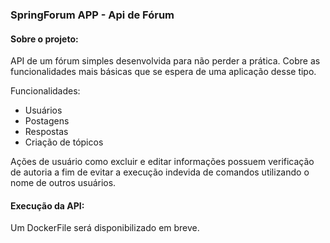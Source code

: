 ### SpringForum APP - Api de Fórum

#### Sobre o projeto:
API de um fórum simples desenvolvida para não perder a prática. Cobre as funcionalidades mais básicas que se espera de uma aplicação desse tipo.

Funcionalidades:
* Usuários
* Postagens
* Respostas
* Criação de tópicos

Ações de usuário como excluir e editar informações possuem verificação de autoria a fim de evitar a execução indevida de comandos utilizando o nome de outros usuários.

#### Execução da API:
Um DockerFile será disponibilizado em breve.
